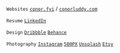 
`Websites` [`conor.fyi`](https://www.conor.fyi) / [`conorluddy.com`](https://www.conorluddy.com)

`Resume` [`LinkedIn`](https://linkedin.com/in/cluddy)

`Design` [`Dribbble`](https://dribbble.com/ConorLuddy) [`Behance`](https://www.behance.net/luddy)

`Photography` [`Instagram`](https://www.instagram.com/opticonor) [`500PX`](https://500px.com/p/luddy) [`Unsplash`](https://unsplash.com/@opticonor) [`Etsy`](https://www.etsy.com/shop/CeadMileFoto)

<!--
**conorluddy/conorluddy** is a ✨ _special_ ✨ repository because its `README.md` (this file) appears on your GitHub profile.

Here are some ideas to get you started:

- 🔭 I’m currently working on ...
- 🌱 I’m currently learning ...
- 👯 I’m looking to collaborate on ...
- 🤔 I’m looking for help with ...
- 💬 Ask me about ...
- 📫 How to reach me: ...
- 😄 Pronouns: ...
- ⚡ Fun fact: ...
-->
